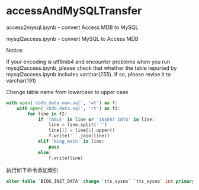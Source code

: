 # accessAndMySQLTransfer

access2mysql.ipynb - convert Access MDB to MySQL

mysql2access.ipynb -  convert MySQL to Access MDB

Notice:

If your encoding is utf8mb4 and encounter problems when you run mysql2access.ipynb, please check that whether the table reported by mysql2access.ipynb includes varchar(255). If so, please revise it to varchar(191)

Change table name from lowercase to upper case
```python
with open('cbdb_data_new.sql', 'wt') as f:
    with open('cbdb_data.sql', 'rt') as f2:
        for line in f2:
            if 'TABLE' in line or 'INSERT INTO' in line:
                line = line.split('`')
                line[1] = line[1].upper()
                f.write('`'.join(line))
            elif 'biog_main' in line:
                pass
            else:
                f.write(line)
```

执行如下命令添加索引
```sql
alter table `BIOG_INST_DATA` change `tts_sysno` `tts_sysno` int primary key auto_increment;
```
